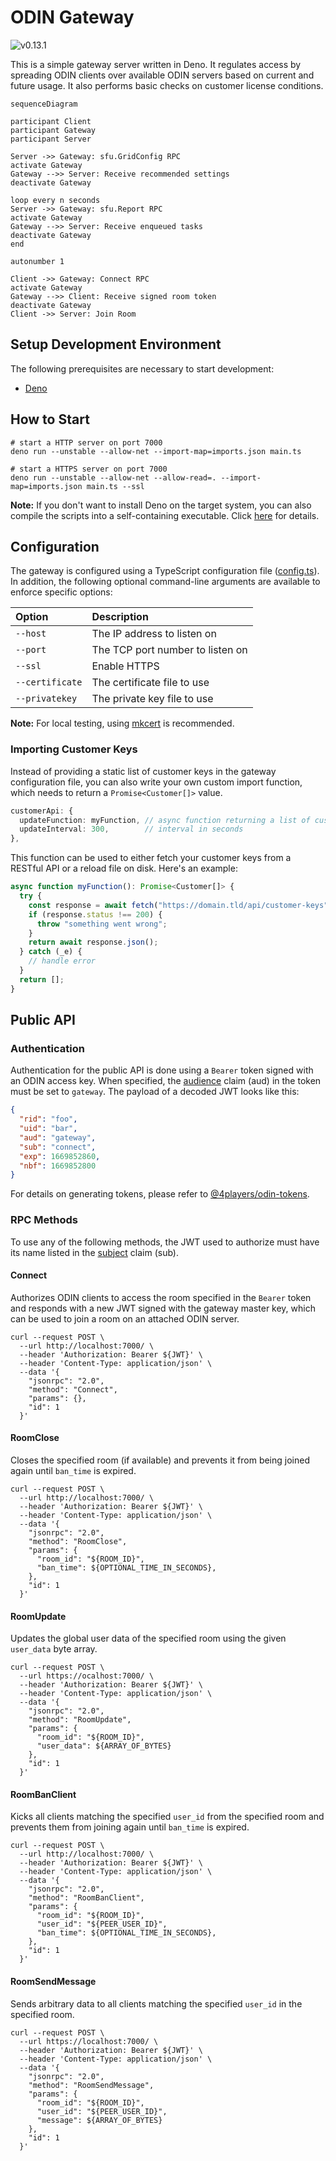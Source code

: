 # ODIN Gateway

![v0.13.1](https://img.shields.io/badge/version-0.13.1-blue?style=for-the-badge)

This is a simple gateway server written in Deno. It regulates access by
spreading ODIN clients over available ODIN servers based on current and future
usage. It also performs basic checks on customer license conditions.

```mermaid
sequenceDiagram

participant Client
participant Gateway
participant Server

Server ->> Gateway: sfu.GridConfig RPC
activate Gateway
Gateway -->> Server: Receive recommended settings
deactivate Gateway

loop every n seconds
Server ->> Gateway: sfu.Report RPC
activate Gateway
Gateway -->> Server: Receive enqueued tasks
deactivate Gateway
end

autonumber 1

Client ->> Gateway: Connect RPC
activate Gateway
Gateway -->> Client: Receive signed room token 
deactivate Gateway
Client ->> Server: Join Room
```

## Setup Development Environment

The following prerequisites are necessary to start development:

- [Deno](https://deno.land/#installation)

## How to Start

```shell
# start a HTTP server on port 7000
deno run --unstable --allow-net --import-map=imports.json main.ts

# start a HTTPS server on port 7000
deno run --unstable --allow-net --allow-read=. --import-map=imports.json main.ts --ssl
```

**Note:** If you don't want to install Deno on the target system, you can also
compile the scripts into a self-containing executable. Click
[here](https://deno.land/manual/tools/compiler) for details.

## Configuration

The gateway is configured using a TypeScript configuration file
([config.ts](https://github.com/4Players/odin-gateway/blob/main/config.ts)). In
addition, the following optional command-line arguments are available to enforce
specific options:

| Option          | Description                      |
| :-------------- | :------------------------------- |
| `--host`        | The IP address to listen on      |
| `--port`        | The TCP port number to listen on |
| `--ssl`         | Enable HTTPS                     |
| `--certificate` | The certificate file to use      |
| `--privatekey`  | The private key file to use      |

**Note:** For local testing, using
[mkcert](https://github.com/FiloSottile/mkcert) is recommended.

### Importing Customer Keys

Instead of providing a static list of customer keys in the gateway configuration
file, you can also write your own custom import function, which needs to return
a `Promise<Customer[]>` value.

```typescript
customerApi: {
  updateFunction: myFunction, // async function returning a list of customers
  updateInterval: 300,        // interval in seconds
},
```

This function can be used to either fetch your customer keys from a RESTful API
or a reload file on disk. Here's an example:

```typescript
async function myFunction(): Promise<Customer[]> {
  try {
    const response = await fetch("https://domain.tld/api/customer-keys");
    if (response.status !== 200) {
      throw "something went wrong";
    }
    return await response.json();
  } catch (_e) {
    // handle error
  }
  return [];
}
```

## Public API

### Authentication

Authentication for the public API is done using a `Bearer` token signed with an
ODIN access key. When specified, the
[audience](https://www.rfc-editor.org/rfc/rfc7519#section-4.1.3) claim (aud) in
the token must be set to `gateway`. The payload of a decoded JWT looks like
this:

```json
{
  "rid": "foo",
  "uid": "bar",
  "aud": "gateway",
  "sub": "connect",
  "exp": 1669852860,
  "nbf": 1669852800
}
```

For details on generating tokens, please refer to
[@4players/odin-tokens](https://github.com/4Players/odin-tokens).

### RPC Methods

To use any of the following methods, the JWT used to authorize must have its
name listed in the
[subject](https://www.rfc-editor.org/rfc/rfc7519#section-4.1.2) claim (sub).

#### Connect

Authorizes ODIN clients to access the room specified in the `Bearer` token and
responds with a new JWT signed with the gateway master key, which can be used to
join a room on an attached ODIN server.

```shell
curl --request POST \
  --url http://localhost:7000/ \
  --header 'Authorization: Bearer ${JWT}' \
  --header 'Content-Type: application/json' \
  --data '{
    "jsonrpc": "2.0",
    "method": "Connect",
    "params": {},
    "id": 1
  }'
```

#### RoomClose

Closes the specified room (if available) and prevents it from being joined again
until `ban_time` is expired.

```shell
curl --request POST \
  --url http://localhost:7000/ \
  --header 'Authorization: Bearer ${JWT}' \
  --header 'Content-Type: application/json' \
  --data '{
    "jsonrpc": "2.0",
    "method": "RoomClose",
    "params": {
      "room_id": "${ROOM_ID}",
      "ban_time": ${OPTIONAL_TIME_IN_SECONDS},
    },
    "id": 1
  }'
```

#### RoomUpdate

Updates the global user data of the specified room using the given `user_data`
byte array.

```shell
curl --request POST \
  --url https://ocalhost:7000/ \
  --header 'Authorization: Bearer ${JWT}' \
  --header 'Content-Type: application/json' \
  --data '{
    "jsonrpc": "2.0",
    "method": "RoomUpdate",
    "params": {
      "room_id": "${ROOM_ID}",
      "user_data": ${ARRAY_OF_BYTES}
    },
    "id": 1
  }'
```

#### RoomBanClient

Kicks all clients matching the specified `user_id` from the specified room and
prevents them from joining again until `ban_time` is expired.

```shell
curl --request POST \
  --url http://localhost:7000/ \
  --header 'Authorization: Bearer ${JWT}' \
  --header 'Content-Type: application/json' \
  --data '{
    "jsonrpc": "2.0",
    "method": "RoomBanClient",
    "params": {
      "room_id": "${ROOM_ID}",
      "user_id": "${PEER_USER_ID}",
      "ban_time": ${OPTIONAL_TIME_IN_SECONDS},
    },
    "id": 1
  }'
```

#### RoomSendMessage

Sends arbitrary data to all clients matching the specified `user_id` in the
specified room.

```shell
curl --request POST \
  --url https://localhost:7000/ \
  --header 'Authorization: Bearer ${JWT}' \
  --header 'Content-Type: application/json' \
  --data '{
    "jsonrpc": "2.0",
    "method": "RoomSendMessage",
    "params": {
      "room_id": "${ROOM_ID}",
      "user_id": "${PEER_USER_ID}",
      "message": ${ARRAY_OF_BYTES}
    },
    "id": 1
  }'
```

